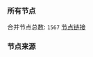 ### 所有节点
合并节点总数: `1567`
[节点链接](https://raw.githubusercontent.com/rzhy1/11/master/sub/sub_merge_base64.txt)

### 节点来源